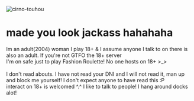 ![cirno-touhou](https://github.com/user-attachments/assets/a47b5316-4bcc-4a65-9bab-f5833ce1778f)
<br>
<h1>made you look jackass hahahaha</h1>

Im an adult(2004) woman
I play 18+ & I assume anyone I talk to on there is also an adult. If you're not GTFO the 18+ server<br>I'm on safe just to play Fashion Roulette! No one hosts on 18+ >_><br><br>I don't read abouts. I have not read your DNI and I will not read it, man up and block me yourself! I don't expect anyone to have read this :P <br> interact on 18+ is welcomed ^.^ I like to talk to people! I hang around docks alot! 
